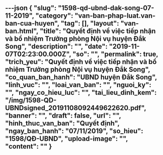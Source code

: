 ---json
{
    "slug": "1598-qd-ubnd-dak-song-07-11-2019",
    "category": "van-ban-phap-luat.van-ban-cua-huyen",
    "tag": [],
    "layout": "van-ban.html",
    "title": "Quyết định về việc tiếp nhận và bổ nhiệm Trưởng phòng Nội vụ huyện Đắk Song",
    "description": "",
    "date": "2019-11-07T02:23:00.000Z",
    "so": "",
    "permalink": true,
    "trich_yeu": "Quyết định về việc tiếp nhận và bổ nhiệm Trưởng phòng Nội vụ huyện Đắk Song",
    "co_quan_ban_hanh": "UBND huyện Đắk Song",
    "linh_vuc": "",
    "loai_van_ban": "",
    "nguoi_ky": "",
    "ngay_co_hieu_luc": "",
    "tai_lieu_dinh_kem": "/img/1598-QD-UBNDsigned_20191108092449622620.pdf",
    "banner": "",
    "draft": false,
    "url": "",
    "hinh_thuc_van_ban": "Quyết định",
    "ngay_ban_hanh": "07/11/2019",
    "so_hieu": "1598/QĐ-UBND",
    "upload-image": "",
    "__content__": ""
}
---
